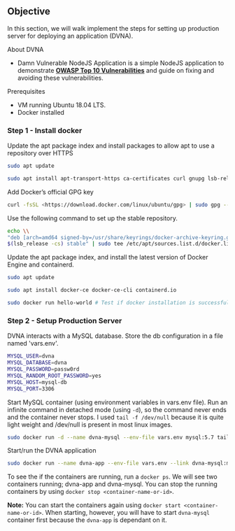 ## Objective

In this section, we will walk implement the steps for setting up production server for deploying an application (DVNA).

About DVNA

-   Damn Vulnerable NodeJS Application is a simple NodeJS application to demonstrate **[OWASP Top 10 Vulnerabilities](https://www.owasp.org/index.php/Top_10-2017_Top_10)** and guide on fixing and avoiding these vulnerabilities.

Prerequisites

-   VM running Ubuntu 18.04 LTS.
-   Docker installed

### Step 1 - Install docker

Update the apt package index and install packages to allow apt to use a repository over HTTPS

```bash
sudo apt update

sudo apt install apt-transport-https ca-certificates curl gnupg lsb-release
```
    
Add Docker’s official GPG key

```bash
curl -fsSL <https://download.docker.com/linux/ubuntu/gpg> | sudo gpg --dearmor -o /usr/share/keyrings/docker-archive-keyring.gpg
```
    
Use the following command to set up the stable repository.

```bash
echo \\
"deb [arch=amd64 signed-by=/usr/share/keyrings/docker-archive-keyring.gpg] <https://download.docker.com/linux/ubuntu> \\
$(lsb_release -cs) stable" | sudo tee /etc/apt/sources.list.d/docker.list /dev/null
```
    
Update the apt package index, and install the latest version of Docker Engine and containerd.

```bash
sudo apt update

sudo apt install docker-ce docker-ce-cli containerd.io

sudo docker run hello-world # Test if docker installation is successful 
```
    

### Step 2 - Setup Production Server

DVNA interacts with a MySQL database. Store the db configuration in a file named 'vars.env'.

```bash
MYSQL_USER=dvna
MYSQL_DATABASE=dvna
MYSQL_PASSWORD=passw0rd
MYSQL_RANDOM_ROOT_PASSWORD=yes
MYSQL_HOST=mysql-db
MYSQL_PORT=3306
```
	
Start MySQL container (using environment variables in vars.env file). Run an infinite command in detached mode (using `-d`), so the command never ends and the container never stops. I used `tail -f /dev/null` because it is quite light weight and /dev/null is present in most linux images.
   
```bash
sudo docker run -d --name dvna-mysql --env-file vars.env mysql:5.7 tail -f /dev/null
```
    
Start/run the DVNA application

```bash
sudo docker run --name dvna-app --env-file vars.env --link dvna-mysql:mysql-db -p 9090:9090 -d appsecco/dvna
```

To see the if the containers are running, run a `docker ps`. We will see two containers running; dvna-app and dvna-mysql. You can stop the running containers by using `docker stop <container-name-or-id>`. 
	
<b>Note:</b> You can start the containers again using `docker start <container-name-or-id>`. When starting, however, you will have to start `dvna-mysql` container first because the `dvna-app` is dependant on it.